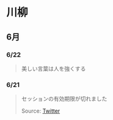 # 川柳

## 6月

### 6/22
> 美しい言葉は人を強くする

### 6/21
> セッションの有効期限が切れました
>
> Source: [Twitter](https://twitter.com/hideo54/status/612603165691609088)
